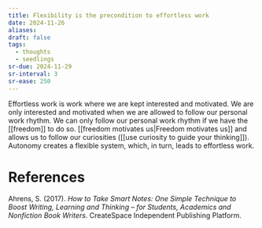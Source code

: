 ```yaml
---
title: Flexibility is the precondition to effortless work
date: 2024-11-26
aliases: 
draft: false
tags:
  - thoughts
  - seedlings
sr-due: 2024-11-29
sr-interval: 3
sr-ease: 250
---
```

Effortless work is work where we are kept interested and motivated. We are only interested and motivated when we are allowed to follow our personal work rhythm. We can only follow our personal work rhythm if we have the [[freedom]] to do so. [[freedom motivates us|Freedom motivates us]] and allows us to follow our curiosities ([[use curiosity to guide your thinking]]). Autonomy creates a flexible system, which, in turn, leads to effortless work.

# References

Ahrens, S. (2017). *How to Take Smart Notes: One Simple Technique to Boost Writing, Learning and Thinking – for Students, Academics and Nonfiction Book Writers*. CreateSpace Independent Publishing Platform.

